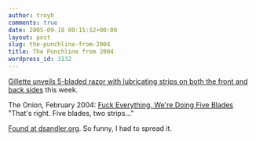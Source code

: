```yaml
---
author: troyh
comments: true
date: 2005-09-18 00:15:52+00:00
layout: post
slug: the-punchline-from-2004
title: The Punchline from 2004
wordpress_id: 3132
---
```


[Gillette unveils 5-bladed razor with lubricating strips on both the front and back sides](http://money.cnn.com/2005/09/14/news/fortune500/gillette/index.htm) this week.

The Onion, February 2004: [Fuck Everything, We're Doing Five Blades](http://www.theonion.com/content/node/33930)  "That's right. Five blades, two strips..."

[Found at dsandler.org](http://dsandler.org/wp/archives/2005/09/17/five-blades).  So funny, I had to spread it.
